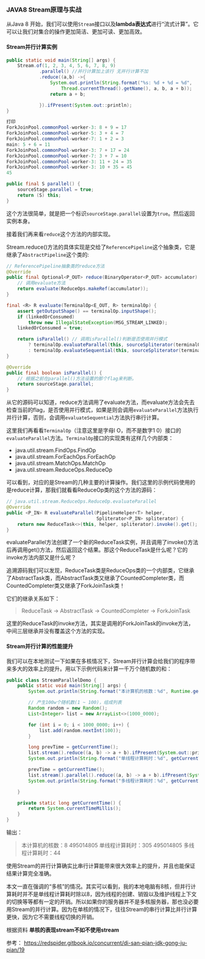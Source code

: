 ### JAVA8 Stream原理与实战

从Java 8 开始，我们可以使用`Stream`接口以及**lambda表达式**进行“流式计算”。它可以让我们对集合的操作更加简洁、更加可读、更加高效。

####  Stream并行计算实例

```java
public static void main(String[] args) {
    Stream.of(1, 2, 3, 4, 5, 6, 7, 8, 9)
            .parallel() //并行计算加上该行 无并行计算不加
            .reduce((a,b) ->{
                System.out.println(String.format("%s: %d + %d = %d",
                    Thread.currentThread().getName(), a, b, a + b));
                return a + b;

            }).ifPresent(System.out::println);
}

打印
ForkJoinPool.commonPool-worker-3: 8 + 9 = 17
ForkJoinPool.commonPool-worker-5: 3 + 4 = 7
ForkJoinPool.commonPool-worker-7: 1 + 2 = 3
main: 5 + 6 = 11
ForkJoinPool.commonPool-worker-3: 7 + 17 = 24
ForkJoinPool.commonPool-worker-7: 3 + 7 = 10
ForkJoinPool.commonPool-worker-3: 11 + 24 = 35
ForkJoinPool.commonPool-worker-3: 10 + 35 = 45
45

```

```java
public final S parallel() {
    sourceStage.parallel = true;
    return (S) this;
}
```

这个方法很简单，就是把一个标识`sourceStage.parallel`设置为`true`。然后返回实例本身。

接着我们再来看`reduce`这个方法的内部实现。

Stream.reduce()方法的具体实现是交给了`ReferencePipeline`这个抽象类，它是继承了`AbstractPipeline`这个类的:

```java
// ReferencePipeline抽象类的reduce方法
@Override
public final Optional<P_OUT> reduce(BinaryOperator<P_OUT> accumulator) {
    // 调用evaluate方法
    return evaluate(ReduceOps.makeRef(accumulator));
}

final <R> R evaluate(TerminalOp<E_OUT, R> terminalOp) {
    assert getOutputShape() == terminalOp.inputShape();
    if (linkedOrConsumed)
        throw new IllegalStateException(MSG_STREAM_LINKED);
    linkedOrConsumed = true;

    return isParallel() // 调用isParallel()判断是否使用并行模式
        ? terminalOp.evaluateParallel(this, sourceSpliterator(terminalOp.getOpFlags()))
        : terminalOp.evaluateSequential(this, sourceSpliterator(terminalOp.getOpFlags()));
}

@Override
public final boolean isParallel() {
    // 根据之前在parallel()方法设置的那个flag来判断。
    return sourceStage.parallel;
}
```

从它的源码可以知道，reduce方法调用了evaluate方法，而evaluate方法会先去检查当前的flag，是否使用并行模式，如果是则会调用`evaluateParallel`方法执行并行计算，否则，会调用`evaluateSequential`方法执行串行计算。

这里我们再看看`TerminalOp`（注意这里是字母l O，而不是数字1 0）接口的`evaluateParallel`方法。`TerminalOp`接口的实现类有这样几个内部类：

- java.util.stream.FindOps.FindOp
- java.util.stream.ForEachOps.ForEachOp
- java.util.stream.MatchOps.MatchOp
- java.util.stream.ReduceOps.ReduceOp

可以看到，对应的是Stream的几种主要的计算操作。我们这里的示例代码使用的是reduce计算，那我们就看看ReduceOp类的这个方法的源码：

```java
// java.util.stream.ReduceOps.ReduceOp.evaluateParallel
@Override
public <P_IN> R evaluateParallel(PipelineHelper<T> helper,
                                 Spliterator<P_IN> spliterator) {
    return new ReduceTask<>(this, helper, spliterator).invoke().get();
}
```

evaluateParallel方法创建了一个新的ReduceTask实例，并且调用了invoke()方法后再调用get()方法，然后返回这个结果。那这个ReduceTask是什么呢？它的invoke方法内部又是什么呢？

追溯源码我们可以发现，ReduceTask类是ReduceOps类的一个内部类，它继承了AbstractTask类，而AbstractTask类又继承了CountedCompleter类，而CountedCompleter类又继承了ForkJoinTask类！

它们的继承关系如下：

> ReduceTask -> AbstractTask -> CountedCompleter -> ForkJoinTask

这里的ReduceTask的invoke方法，其实是调用的ForkJoinTask的invoke方法，中间三层继承并没有覆盖这个方法的实现。

#### Stream并行计算的性能提升

我们可以在本地测试一下如果在多核情况下，Stream并行计算会给我们的程序带来多大的效率上的提升。用以下示例代码来计算一千万个随机数的和：



```java
public class StreamParallelDemo {
    public static void main(String[] args) {
        System.out.println(String.format("本计算机的核数：%d", Runtime.getRuntime().availableProcessors()));

        // 产生100w个随机数(1 ~ 100)，组成列表
        Random random = new Random();
        List<Integer> list = new ArrayList<>(1000_0000);

        for (int i = 0; i < 1000_0000; i++) {
            list.add(random.nextInt(100));
        }

        long prevTime = getCurrentTime();
        list.stream().reduce((a, b) -> a + b).ifPresent(System.out::println);
        System.out.println(String.format("单线程计算耗时：%d", getCurrentTime() - prevTime));

        prevTime = getCurrentTime();
        list.stream().parallel().reduce((a, b) -> a + b).ifPresent(System.out::println);
        System.out.println(String.format("多线程计算耗时：%d", getCurrentTime() - prevTime));

    }

    private static long getCurrentTime() {
        return System.currentTimeMillis();
    }
}
```

输出：

> 本计算机的核数：8
> 495014805
> 单线程计算耗时：305
> 495014805
> 多线程计算耗时：44

使用Stream的并行计算确实比串行计算能带来很大效率上的提升，并且也能保证结果计算完全准确。

本文一直在强调的“多核”的情况。其实可以看到，我的本地电脑有8核，但并行计算耗时并不是单线程计算耗时除以8，因为线程的创建、销毁以及维护线程上下文的切换等等都有一定的开销。所以如果你的服务器并不是多核服务器，那也没必要用Stream的并行计算。因为在单核的情况下，往往Stream的串行计算比并行计算更快，因为它不需要线程切换的开销。

根据资料 **单核的表现stream不如不使用stream**

参考： https://redspider.gitbook.io/concurrent/di-san-pian-jdk-gong-ju-pian/19
